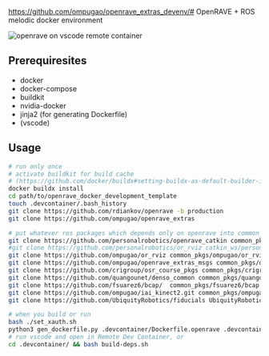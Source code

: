 https://github.com/ompugao/openrave_extras_devenv/# OpenRAVE + ROS melodic docker environment

![openrave on vscode remote container](https://i.gyazo.com/d856a7f339f7e77fd52a7bab6cda6983.png)
## Prerequiresites
- docker
- docker-compose
- buildkit
- nvidia-docker
- jinja2 (for generating Dockerfile)
- (vscode)

## Usage

```sh
# run only once
# activate buildkit for build cache
# (https://github.com/docker/buildx#setting-buildx-as-default-builder-in-docker-1903)
docker buildx install
cd path/to/openrave_docker_development_template
touch .devcontainer/.bash_history
git clone https://github.com/rdiankov/openrave -b production
git clone https://github.com/ompugao/openrave_extras

# put whatever ros packages which depends only on openrave into common_pkgs
git clone https://github.com/personalrobotics/openrave_catkin common_pkgs/personalrobotics/openrave_catkin
#git clone https://github.com/personalrobotics/or_rviz catkin_ws/personalrobotics/or_rviz
git clone https://github.com/ompugao/or_rviz common_pkgs/ompugao/or_rviz -b hotfix/disable_rviz_viewer
git clone https://github.com/ompugao/openrave_extras_msgs common_pkgs/ompugao/openrave_extras_msgs
git clone https://github.com/crigroup/osr_course_pkgs common_pkgs/crigroup/osr_course_pkgs
git clone https://github.com/quangounet/denso_common common_pkgs/quangounet/denso_common
git clone https://github.com/fsuarez6/bcap/  common_pkgs/fsuarez6/bcap
git clone https://github.com/ompugao/iai_kinect2.git common_pkgs/ompugao/iai_kinect2 -b myworkingbranch
git clone https://github.com/UbiquityRobotics/fiducials UbiquityRobotics/fiducials

# when you build or run
bash ./set_xauth.sh
python3 gen_dockerfile.py .devcontainer/Dockerfile.openrave .devcontainer/Dockerfile.openrave.gen
# run vscode and open in Remote Dev Container, or
cd .devcontainer/ && bash build-deps.sh
```
